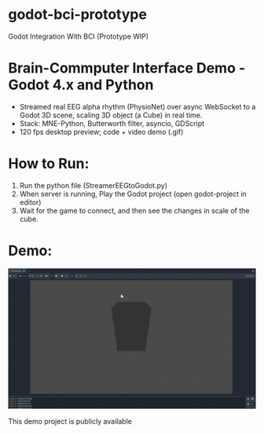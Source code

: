# godot-bci-prototype
Godot Integration With BCI (Prototype WIP)

# Brain-Commputer Interface Demo - Godot 4.x and Python
* Streamed real EEG alpha rhythm (PhysioNet) over async WebSocket to a Godot 3D scene, scaling 3D object (a Cube) in real time.
* Stack: MNE-Python, Butterworth filter, asyncio, GDScript
* 120 fps desktop preview; code + video demo (.gif)

# How to Run:
1. Run the python file (StreamerEEGtoGodot.py)
2. When server is running, Play the Godot project (open godot-project in editor)
3. Wait for the game to connect, and then see the changes in scale of the cube.

# Demo:
<img src="./godot_bci_mvp_demo.gif">

This demo project is publicly available
